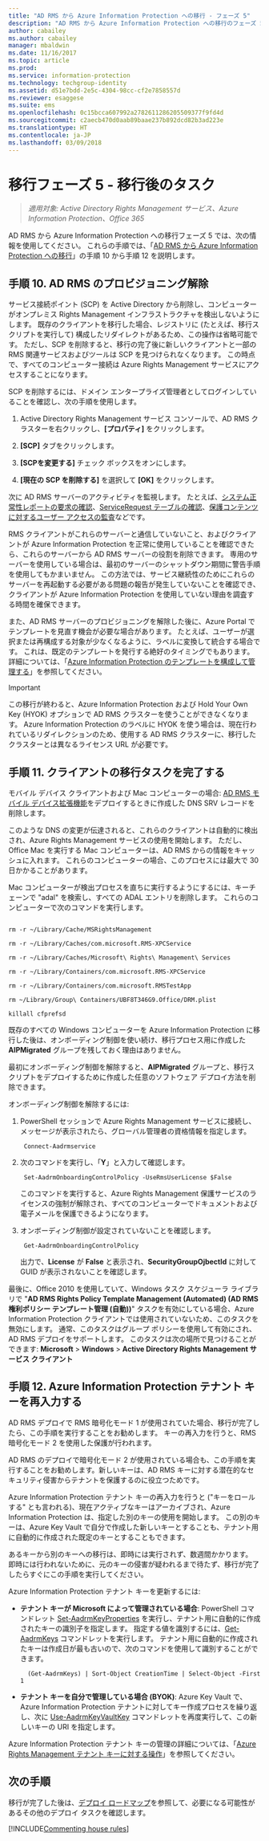 ```yaml
---
title: "AD RMS から Azure Information Protection への移行 - フェーズ 5"
description: "AD RMS から Azure Information Protection への移行のフェーズ 5 には、手順 10 から 12 が含まれます。"
author: cabailey
ms.author: cabailey
manager: mbaldwin
ms.date: 11/16/2017
ms.topic: article
ms.prod: 
ms.service: information-protection
ms.technology: techgroup-identity
ms.assetid: d51e7bdd-2e5c-4304-98cc-cf2e7858557d
ms.reviewer: esaggese
ms.suite: ems
ms.openlocfilehash: 0c15bcca607992a2782611286205509377f9fd4d
ms.sourcegitcommit: c2aecb470d0aab89baae237b892dcd82b3ad223e
ms.translationtype: HT
ms.contentlocale: ja-JP
ms.lasthandoff: 03/09/2018
---
```

# <a name="migration-phase-5---post-migration-tasks"></a>移行フェーズ 5 - 移行後のタスク

>*適用対象: Active Directory Rights Management サービス、Azure Information Protection、Office 365*


AD RMS から Azure Information Protection への移行フェーズ 5 では、次の情報を使用してください。 これらの手順では、「[AD RMS から Azure Information Protection への移行](migrate-from-ad-rms-to-azure-rms.md)」の手順 10 から手順 12 を説明します。

## <a name="step-10-deprovision-ad-rms"></a>手順 10. AD RMS のプロビジョニング解除

サービス接続ポイント (SCP) を Active Directory から削除し、コンピューターがオンプレミス Rights Management インフラストラクチャを検出しないようにします。 既存のクライアントを移行した場合、レジストリに (たとえば、移行スクリプトを実行して) 構成したリダイレクトがあるため、この操作は省略可能です。 ただし、SCP を削除すると、移行の完了後に新しいクライアントと一部の RMS 関連サービスおよびツールは SCP を見つけられなくなります。 この時点で、すべてのコンピューター接続は Azure Rights Management サービスにアクセスすることになります。 

SCP を削除するには、ドメイン エンタープライズ管理者としてログインしていることを確認し、次の手順を使用します。

1. Active Directory Rights Management サービス コンソールで、AD RMS クラスターを右クリックし、**[プロパティ]** をクリックします。

2. **[SCP]** タブをクリックします。

3. **[SCPを変更する]** チェック ボックスをオンにします。

4. **[現在の SCP を削除する]** を選択して **[OK]** をクリックします。

次に AD RMS サーバーのアクティビティを監視します。 たとえば、[システム正常性レポートの要求の確認](https://technet.microsoft.com/library/ee221012%28v=ws.10%29.aspx)、[ServiceRequest テーブルの確認](http://technet.microsoft.com/library/dd772686%28v=ws.10%29.aspx)、[保護コンテンツに対するユーザー アクセスの監査](http://social.technet.microsoft.com/wiki/contents/articles/3440.ad-rms-frequently-asked-questions-faq.aspx)などです。 

RMS クライアントがこれらのサーバーと通信していないこと、およびクライアントが Azure Information Protection を正常に使用していることを確認できたら、これらのサーバーから AD RMS サーバーの役割を削除できます。 専用のサーバーを使用している場合は、最初のサーバーのシャットダウン期間に警告手順を使用してもかまいません。 この方法では、サービス継続性のためにこれらのサーバーを再起動する必要がある問題の報告が発生していないことを確認でき、クライアントが Azure Information Protection を使用していない理由を調査する時間を確保できます。

また、AD RMS サーバーのプロビジョニングを解除した後に、Azure Portal でテンプレートを見直す機会が必要な場合があります。 たとえば、ユーザーが選択または再構成する対象が少なくなるように、ラベルに変換して統合する場合です。 これは、既定のテンプレートを発行する絶好のタイミングでもあります。 詳細については、「[Azure Information Protection のテンプレートを構成して管理する](../deploy-use/configure-policy-templates.md)」を参照してください。

>[!IMPORTANT]
> この移行が終わると、Azure Information Protection および Hold Your Own Key (HYOK) オプションで AD RMS クラスターを使うことができなくなります。 Azure Information Protection のラベルに HYOK を使う場合は、現在行われているリダイレクションのため、使用する AD RMS クラスターに、移行したクラスターとは異なるライセンス URL が必要です。

## <a name="step-11-complete-client-migration-tasks"></a>手順 11. クライアントの移行タスクを完了する

モバイル デバイス クライアントおよび Mac コンピューターの場合: [AD RMS モバイル デバイス拡張機能](http://technet.microsoft.com/library/dn673574.aspx)をデプロイするときに作成した DNS SRV レコードを削除します。

このような DNS の変更が伝達されると、これらのクライアントは自動的に検出され、Azure Rights Management サービスの使用を開始します。 ただし、Office Mac を実行する Mac コンピューターは、AD RMS からの情報をキャッシュに入れます。 これらのコンピューターの場合、このプロセスには最大で 30 日かかることがあります。 

Mac コンピューターが検出プロセスを直ちに実行するようにするには、キーチェーンで "adal" を検索し、すべての ADAL エントリを削除します。 これらのコンピューターで次のコマンドを実行します。

````

rm -r ~/Library/Cache/MSRightsManagement

rm -r ~/Library/Caches/com.microsoft.RMS-XPCService

rm -r ~/Library/Caches/Microsoft\ Rights\ Management\ Services

rm -r ~/Library/Containers/com.microsoft.RMS-XPCService

rm -r ~/Library/Containers/com.microsoft.RMSTestApp

rm ~/Library/Group\ Containers/UBF8T346G9.Office/DRM.plist

killall cfprefsd

````

既存のすべての Windows コンピューターを Azure Information Protection に移行した後は、オンボーディング制御を使い続け、移行プロセス用に作成した **AIPMigrated** グループを残しておく理由はありません。 

最初にオンボーディング制御を解除すると、**AIPMigrated** グループと、移行スクリプトをデプロイするために作成した任意のソフトウェア デプロイ方法を削除できます。

オンボーディング制御を解除するには:

1. PowerShell セッションで Azure Rights Management サービスに接続し、メッセージが表示されたら、グローバル管理者の資格情報を指定します。

        Connect-Aadrmservice

2. 次のコマンドを実行し、「**Y**」と入力して確認します。

        Set-AadrmOnboardingControlPolicy -UseRmsUserLicense $False
    
    このコマンドを実行すると、Azure Rights Management 保護サービスのライセンスの強制が解除され、すべてのコンピューターでドキュメントおよび電子メールを保護できるようになります。

3. オンボーディング制御が設定されていないことを確認します。

        Get-AadrmOnboardingControlPolicy

    出力で、**License** が **False** と表示され、**SecurityGroupOjbectId** に対して GUID が表示されないことを確認します。

最後に、Office 2010 を使用していて、Windows タスク スケジューラ ライブラリで "**AD RMS Rights Policy Template Management (Automated) (AD RMS 権利ポリシー テンプレート管理 (自動))**" タスクを有効にしている場合、Azure Information Protection クライアントでは使用されていないため、このタスクを無効にします。 通常、このタスクはグループ ポリシーを使用して有効にされ、AD RMS デプロイをサポートします。 このタスクは次の場所で見つけることができます: **Microsoft**  >  **Windows**  >  **Active Directory Rights Management サービス クライアント**

## <a name="step-12-rekey-your-azure-information-protection-tenant-key"></a>手順 12. Azure Information Protection テナント キーを再入力する

AD RMS デプロイで RMS 暗号化モード 1 が使用されていた場合、移行が完了したら、この手順を実行することをお勧めします。 キーの再入力を行うと、RMS 暗号化モード 2 を使用した保護が行われます。 

AD RMS のデプロイで暗号化モード 2 が使用されている場合も、この手順を実行することをお勧めします。新しいキーは、AD RMS キーに対する潜在的なセキュリティ侵害からテナントを保護するのに役立つためです。

Azure Information Protection テナント キーの再入力を行うと ("キーをロールする" とも言われる)、現在アクティブなキーはアーカイブされ、Azure Information Protection は、指定した別のキーの使用を開始します。 この別のキーは、Azure Key Vault で自分で作成した新しいキーとすることも、テナント用に自動的に作成された既定のキーとすることもできます。

あるキーから別のキーへの移行は、即時には実行されず、数週間かかります。 即時には行われないために、元のキーの侵害が疑われるまで待たず、移行が完了したらすぐにこの手順を実行してください。

Azure Information Protection テナント キーを更新するには:

- **テナント キーが Microsoft によって管理されている場合**: PowerShell コマンドレット [Set-AadrmKeyProperties](/powershell/module/aadrm/set-aadrmkeyproperties) を実行し、テナント用に自動的に作成されたキーの識別子を指定します。 指定する値を識別するには、[Get-AadrmKeys](/powershell/module/aadrm/get-aadrmkeys) コマンドレットを実行します。 テナント用に自動的に作成されたキーは作成日が最も古いので、次のコマンドを使用して識別することができます。
    
        (Get-AadrmKeys) | Sort-Object CreationTime | Select-Object -First 1

- **テナント キーを自分で管理している場合 (BYOK)**: Azure Key Vault で、Azure Information Protection テナントに対してキー作成プロセスを繰り返し、次に [Use-AadrmKeyVaultKey](/powershell/aadrm/vlatest/use-aadrmkeyvaultkey) コマンドレットを再度実行して、この新しいキーの URI を指定します。 

Azure Information Protection テナント キーの管理の詳細については、「[Azure Rights Management テナント キーに対する操作](../deploy-use/operations-tenant-key.md)」を参照してください。


## <a name="next-steps"></a>次の手順

移行が完了した後は、[デプロイ ロードマップ](deployment-roadmap.md)を参照して、必要になる可能性があるその他のデプロイ タスクを確認します。

[!INCLUDE[Commenting house rules](../includes/houserules.md)]
